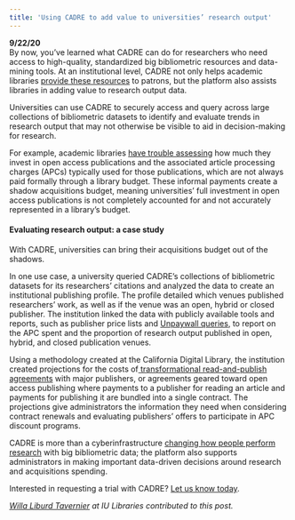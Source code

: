 ```yaml
---
title: 'Using CADRE to add value to universities’ research output'
---
```


**9/22/20**  
By now, you’ve learned what CADRE can do for researchers who need access to high-quality, standardized big bibliometric resources and data-mining tools. At an institutional level, CADRE not only helps academic libraries [provide these resources](https://cadre.iu.edu/news-and-events/blog/access-the-second-pillar-supporting-our-mission) to patrons, but the platform also assists libraries in adding value to research output data.

Universities can use CADRE to securely access and query across large collections of bibliometric datasets to identify and evaluate trends in research output that may not otherwise be visible to aid in decision-making for research. 

For example, academic libraries [have trouble assessing](http://hdl.handle.net/2142/102278) how much they invest in open access publications and the associated article processing charges (APCs) typically used for those publications, which are not always paid formally through a library budget. These informal payments create a shadow acquisitions budget, meaning universities’ full investment in open access publications is not completely accounted for and not accurately represented in a library’s budget.

#### Evaluating research output: a case study
With CADRE, universities can bring their acquisitions budget out of the shadows.

In one use case, a university queried CADRE’s collections of bibliometric datasets for its researchers’ citations and analyzed the data to create an institutional publishing profile. The profile detailed which venues published researchers’ work, as well as if the venue was an open, hybrid or closed publisher. The institution linked the data with publicly available tools and reports, such as publisher price lists and [Unpaywall queries](http://unpaywall.org/), to report on the APC spent and the proportion of research output published in open, hybrid, and closed publication venues.

Using a methodology created at the California Digital Library, the institution created projections for the costs of[ transformational read-and-publish agreements](https://scholarlykitchen.sspnet.org/2019/04/23/transformative-agreements/#:~:text=Transformative%20agreements%20are%20increasingly%20described,bundled%20into%20a%20single%20contract.) with major publishers, or agreements geared toward open access publishing where payments to a publisher for reading an article and payments for publishing it are bundled into a single contract. The projections give administrators the information they need when considering contract renewals and evaluating publishers’ offers to participate in APC discount programs.

CADRE is more than a cyberinfrastructure [changing how people perform research](https://cadre.iu.edu/news-and-events/blog/empowerment-the-final-cadre-pillar) with big bibliometric data; the platform also supports administrators in making important data-driven decisions around research and acquisitions spending.

Interested in requesting a trial with CADRE? [Let us know today](https://cadre.iu.edu/contact-us).

_[Willa Liburd Tavernier](https://libraries.indiana.edu/willa-liburd-tavernier) at IU Libraries contributed to this post._